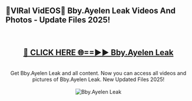 <h2>🔴VIRal VidEOS🔴 Bby.Ayelen Leak Videos And Photos - Update Files 2025!</h2>
<br>
<div align="center">
<h2><a href="https://virallinks.top/odZfE0" rel="nofollow">🔴 CLICK HERE 🌐==►► Bby.Ayelen Leak</a></h2>
<br>
Get Bby.Ayelen Leak and all content. Now you can access all videos and pictures of Bby.Ayelen Leak. New Updated Files 2025!
<br>
<br>
<a href="https://virallinks.top/odZfE0" rel="nofollow" data-target="animated-image.originalLink"><img src="https://i.imgur.com/dJHk4Zq.gif)" alt="Bby.Ayelen Leak" style="max-width: 100%; display: inline-block;" data-target="animated-image.originalImage"></a>
</div>
<br>
